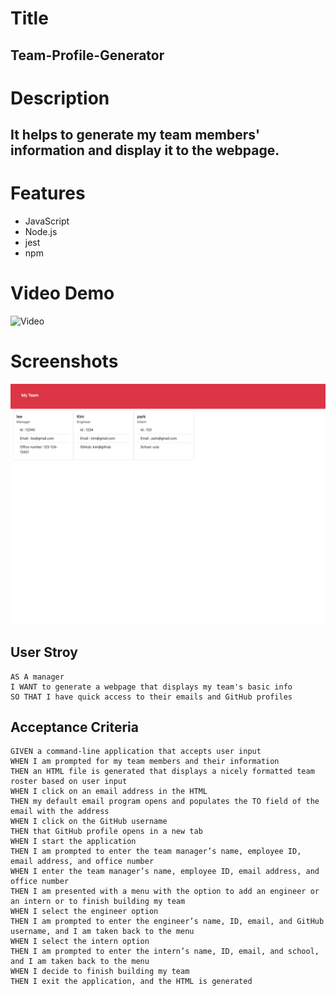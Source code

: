 # Title 
## Team-Profile-Generator

# Description
## It helps to generate my team members' information and display it to the webpage.

# Features
- JavaScript
- Node.js
- jest
- npm

# Video Demo

![Video](https://drive.google.com/file/d/1W8t8xHt6FuARZW1cLb0kwF90XLpON3nx/view)

# Screenshots

![Screenshot](https://github.com/Jeongholee21/Team-Profile-Generator/blob/main/dist/Screen%20Shot%202022-06-05%20at%2012.21.36%20PM.png)

## User Stroy

```
AS A manager
I WANT to generate a webpage that displays my team's basic info
SO THAT I have quick access to their emails and GitHub profiles
```

## Acceptance Criteria

```
GIVEN a command-line application that accepts user input
WHEN I am prompted for my team members and their information
THEN an HTML file is generated that displays a nicely formatted team roster based on user input
WHEN I click on an email address in the HTML
THEN my default email program opens and populates the TO field of the email with the address
WHEN I click on the GitHub username
THEN that GitHub profile opens in a new tab
WHEN I start the application
THEN I am prompted to enter the team manager’s name, employee ID, email address, and office number
WHEN I enter the team manager’s name, employee ID, email address, and office number
THEN I am presented with a menu with the option to add an engineer or an intern or to finish building my team
WHEN I select the engineer option
THEN I am prompted to enter the engineer’s name, ID, email, and GitHub username, and I am taken back to the menu
WHEN I select the intern option
THEN I am prompted to enter the intern’s name, ID, email, and school, and I am taken back to the menu
WHEN I decide to finish building my team
THEN I exit the application, and the HTML is generated
```